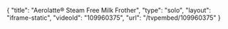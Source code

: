 {
    "title": "Aerolatte&reg; Steam Free Milk Frother",
    "type": "solo",
    "layout": "iframe-static",
    "videoId": "109960375",
    "url": "\/tvpembed\/109960375"
}